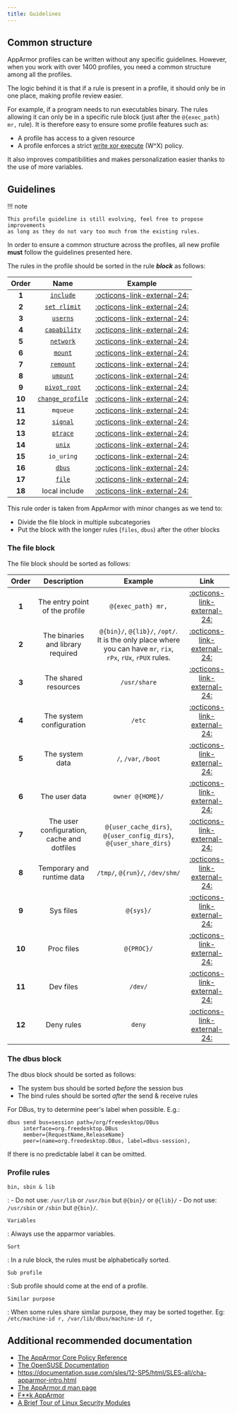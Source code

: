```yaml
---
title: Guidelines
---
```


## Common structure

AppArmor profiles can be written without any specific guidelines. However, when you work with over 1400 profiles, you need a common structure among all the profiles. 

The logic behind it is that if a rule is present in a profile, it should only be in one place, making profile review easier. 

For example, if a program needs to run executables binary. The rules allowing it can only be in a specific rule block (just after the `@{exec_path} mr,` rule). It is therefore easy to ensure some profile features such as:

* A profile has access to a given resource 
* A profile enforces a strict [write xor execute] (W^X) policy. 

It also improves compatibilities and makes personalization easier thanks to the use of more variables.

## Guidelines

!!! note

    This profile guideline is still evolving, feel free to propose improvements
    as long as they do not vary too much from the existing rules.

In order to ensure a common structure across the profiles, all new profile **must** follow the guidelines presented here.

The rules in the profile should be sorted in the rule ***block*** as follows:

| Order | Name | Example |
|:-----:|:----:|:-------:|
| **1** | [`include`](https://man.archlinux.org/man/apparmor.d.5##include_mechanism) | [:octicons-link-external-24:](https://github.com/search?q=repo%3Aroddhjav%2Fapparmor.d+NOT+path%3A*.md+include+%3Cabstractions%2F&type=code) |
| **2** | [`set rlimit`](https://man.archlinux.org/man/apparmor.d.5#rlimit_rules) | [:octicons-link-external-24:](https://github.com/search?q=repo%3Aroddhjav%2Fapparmor.d+NOT+path%3A*.md+set+rlimit&type=code) |
| **3** | [`userns`](https://gitlab.com/apparmor/apparmor/-/wikis/unprivileged_userns_restriction) | [:octicons-link-external-24:](https://github.com/search?q=repo%3Aroddhjav%2Fapparmor.d+NOT+path%3A*.md+userns&type=code) |
| **4** | [`capability`](https://gitlab.com/apparmor/apparmor/-/wikis/AppArmor_Core_Policy_Reference#capability-rules) | [:octicons-link-external-24:](https://github.com/search?q=repo%3Aroddhjav%2Fapparmor.d+NOT+path%3A*.md+capability&type=code) |
| **5** | [`network`](https://gitlab.com/apparmor/apparmor/-/wikis/AppArmor_Core_Policy_Reference#network-rules) | [:octicons-link-external-24:](https://github.com/search?q=repo%3Aroddhjav%2Fapparmor.d+NOT+path%3A*.md+%22+network+%22&type=code) |
| **6** | [`mount`](https://gitlab.com/apparmor/apparmor/-/wikis/AppArmor_Core_Policy_Reference#mount-rules-apparmor-28-and-later) | [:octicons-link-external-24:](https://github.com/search?q=repo%3Aroddhjav%2Fapparmor.d+NOT+path%3A*.md+%22++mount+%22&type=code) |
| **7** | [`remount`](https://gitlab.com/apparmor/apparmor/-/wikis/AppArmor_Core_Policy_Reference#remount) | [:octicons-link-external-24:](https://github.com/search?q=repo%3Aroddhjav%2Fapparmor.d+NOT+path%3A*.md+remount&type=code) |
| **8** | [`umount`](https://gitlab.com/apparmor/apparmor/-/wikis/AppArmor_Core_Policy_Reference#umount)| [:octicons-link-external-24:](https://github.com/search?q=repo%3Aroddhjav%2Fapparmor.d+NOT+path%3A*.md+%22umount+%22&type=code) |
| **9** | [`pivot_root`](https://gitlab.com/apparmor/apparmor/-/wikis/AppArmor_Core_Policy_Reference#pivot_root)| [:octicons-link-external-24:](https://github.com/search?q=repo%3Aroddhjav%2Fapparmor.d+NOT+path%3A*.md+pivot_root&type=code) |
| **10** | [`change_profile`](https://gitlab.com/apparmor/apparmor/-/wikis/AppArmor_Core_Policy_Reference#change_profile)| [:octicons-link-external-24:](https://github.com/search?q=repo%3Aroddhjav%2Fapparmor.d+NOT+path%3A*.md+change_profile+&type=code) |
| **11** | `mqueue` | [:octicons-link-external-24:]() |
| **12** | [`signal`](https://gitlab.com/apparmor/apparmor/-/wikis/AppArmor_Core_Policy_Reference#signals)| [:octicons-link-external-24:](https://github.com/search?q=repo%3Aroddhjav%2Fapparmor.d+NOT+path%3A*.md+%22signal+%22&type=code) |
| **13** | [`ptrace`](https://man.archlinux.org/man/apparmor.d.5#PTrace_rules) | [:octicons-link-external-24:](https://github.com/search?q=repo%3Aroddhjav%2Fapparmor.d+NOT+path%3A*.md+%22ptrace+%22&type=code) |
| **14** | [`unix`](https://man.archlinux.org/man/apparmor.d.5#Unix_socket_rules) | [:octicons-link-external-24:](https://github.com/search?q=repo%3Aroddhjav%2Fapparmor.d+NOT+path%3A*.md+%22unix+%22&type=code) |
| **15** | `io_uring` | [:octicons-link-external-24:]() |
| **16** | [`dbus`](https://gitlab.com/apparmor/apparmor/-/wikis/AppArmor_Core_Policy_Reference#dbus-rules) | [:octicons-link-external-24:](https://github.com/search?q=repo%3Aroddhjav%2Fapparmor.d+NOT+path%3A*.md++NOT+path%3A*.go+%22+dbus+%22&type=code) |
| **17** | [`file`](https://gitlab.com/apparmor/apparmor/-/wikis/AppArmor_Core_Policy_Reference#file-access-rules) | [:octicons-link-external-24:](https://github.com/roddhjav/apparmor.d/blob/2e4788c51ef73798c0ac94993af3cd769723e8e4/apparmor.d/groups/gnome/gnome-shell#L481-L663) |
| **18** | local include | [:octicons-link-external-24:](https://github.com/search?q=repo%3Aroddhjav%2Fapparmor.d+NOT+path%3A*.md+include+if+exists+%3Clocal&type=code) |


This rule order is taken from AppArmor with minor changes as we tend to:

- Divide the file block in multiple subcategories
- Put the block with the longer rules (`files`, `dbus`) after the other blocks

### The file block

The file block should be sorted as follows:

| Order | Description | Example | Link |
|:-----:|:-----------:|:-------:|:------:|
| **1** | The entry point of the profile | `@{exec_path} mr,` | [:octicons-link-external-24:](https://github.com/roddhjav/apparmor.d/blob/2e4788c51ef73798c0ac94993af3cd769723e8e4/apparmor.d/groups/gnome/gdm#L67) |
| **2** | The binaries and library required | `@{bin}/`, `@{lib}/`, `/opt/`. It is the only place where you can have `mr`, `rix`, `rPx`, `rUx`, `rPUX` rules. | [:octicons-link-external-24:](https://github.com/roddhjav/apparmor.d/blob/2e4788c51ef73798c0ac94993af3cd769723e8e4/apparmor.d/groups/gnome/gdm#L69-L76) | 
| **3** | The shared resources | `/usr/share` | [:octicons-link-external-24:](https://github.com/roddhjav/apparmor.d/blob/2e4788c51ef73798c0ac94993af3cd769723e8e4/apparmor.d/groups/network/NetworkManager#L111-L120) | 
| **4** | The system configuration | `/etc` | [:octicons-link-external-24:](https://github.com/roddhjav/apparmor.d/blob/2e4788c51ef73798c0ac94993af3cd769723e8e4/apparmor.d/groups/network/NetworkManager#L111-L120) | 
| **5** | The system data | `/`, `/var`, `/boot` | [:octicons-link-external-24:](https://github.com/roddhjav/apparmor.d/blob/2e4788c51ef73798c0ac94993af3cd769723e8e4/apparmor.d/groups/gnome/tracker-extract#L83-L93) | 
| **6** | The user data | `owner @{HOME}/` | [:octicons-link-external-24:](https://github.com/roddhjav/apparmor.d/blob/2e4788c51ef73798c0ac94993af3cd769723e8e4/apparmor.d/groups/gnome/tracker-extract#L96-L98) | 
| **7** | The user configuration, cache and dotfiles | `@{user_cache_dirs}`, `@{user_config_dirs}`,  `@{user_share_dirs}` | [:octicons-link-external-24:](https://github.com/roddhjav/apparmor.d/blob/2e4788c51ef73798c0ac94993af3cd769723e8e4/apparmor.d/groups/browsers/firefox#L179-L202) | 
| **8** | Temporary and runtime data | `/tmp/`, `@{run}/`, `/dev/shm/` | [:octicons-link-external-24:]() | 
| **9** | Sys files | `@{sys}/` | [:octicons-link-external-24:]() | 
| **10** | Proc files | `@{PROC}/` | [:octicons-link-external-24:]() | 
| **11** | Dev files | `/dev/` | [:octicons-link-external-24:]() | 
| **12** | Deny rules | `deny` | [:octicons-link-external-24:]() | 

### The dbus block


The dbus block should be sorted as follows:

- The system bus should be sorted *before* the session bus
- The bind rules should be sorted *after* the send & receive rules

For DBus, try to determine peer's label when possible. E.g.:
```
dbus send bus=session path=/org/freedesktop/DBus
     interface=org.freedesktop.DBus
     member={RequestName,ReleaseName}
     peer=(name=org.freedesktop.DBus, label=dbus-session),
```
If there is no predictable label it can be omitted.

### Profile rules

`bin, sbin & lib`

:   - Do not use: `/usr/lib` or `/usr/bin` but `@{bin}/` or `@{lib}/`
    - Do not use: `/usr/sbin` or `/sbin` but `@{bin}/`.

`Variables`

:   Always use the apparmor variables.

`Sort`

:   In a rule block, the rules must be alphabetically sorted.

`Sub profile`

:   Sub profile should come at the end of a profile.

`Similar purpose`

:   When some rules share similar purpose, they may be sorted together. Eg:
    ```
    /etc/machine-id r,
    /var/lib/dbus/machine-id r,
    ```


## Additional recommended documentation

* [The AppArmor Core Policy Reference](https://gitlab.com/apparmor/apparmor/-/wikis/AppArmor_Core_Policy_Reference)
* [The OpenSUSE Documentation](https://doc.opensuse.org/documentation/leap/security/html/book-security/part-apparmor.html)
* https://documentation.suse.com/sles/12-SP5/html/SLES-all/cha-apparmor-intro.html
* [The AppArmor.d man page](https://man.archlinux.org/man/apparmor.d.5)
* [F**k AppArmor](https://presentations.nordisch.org/apparmor/#/)
* [A Brief Tour of Linux Security Modules](https://www.starlab.io/blog/a-brief-tour-of-linux-security-modules)

[write xor execute]: https://en.wikipedia.org/wiki/W%5EX
